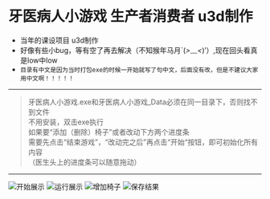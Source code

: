 # 牙医病人小游戏 生产者消费者 u3d制作
* 当年的课设项目 u3d制作
* 好像有些小bug，等有空了再去解决（不知猴年马月`(*>﹏<*)′）,现在回头看真是low中low
* `目录有中文是因为当时打包exe的时候一开始就写了句中文，后面没有改，但是不建议大家用中文啊！！！！！`
***
>牙医病人小游戏.exe和牙医病人小游戏_Data必须在同一目录下，否则找不到文件  
>不用安装，双击exe执行  
>如果要“添加（删除）椅子”或者改动下方两个进度条  
需要先点击“结束游戏”，“改动完之后”再点击“开始“按钮，即可初始化所有内容  
>（医生头上的进度条可以随意拖动）
***
![开始展示](https://user-images.githubusercontent.com/39667326/144957510-9164a60a-f2cc-4778-b3bf-b0b635491813.png)
![运行展示](https://user-images.githubusercontent.com/39667326/144957525-23486136-773b-4baa-a0fc-ccca18f516a7.png)
![增加椅子](https://user-images.githubusercontent.com/39667326/144957530-441b1569-25b5-4149-a22f-fd6130830813.png)
![保存结果](https://user-images.githubusercontent.com/39667326/144957536-0e0d0d1e-b100-4776-b2a9-27d020d7881c.png)
